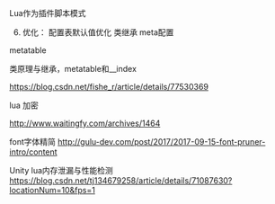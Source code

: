 

Lua作为插件脚本模式

6.	优化：
		配置表默认值优化
		类继承
		meta配置


metatable

类原理与继承，metatable和__index

https://blog.csdn.net/fishe_r/article/details/77530369

lua 加密

http://www.waitingfy.com/archives/1464


font字体精简
http://gulu-dev.com/post/2017/2017-09-15-font-pruner-intro/content


Unity lua内存泄漏与性能检测
https://blog.csdn.net/tj134679258/article/details/71087630?locationNum=10&fps=1

